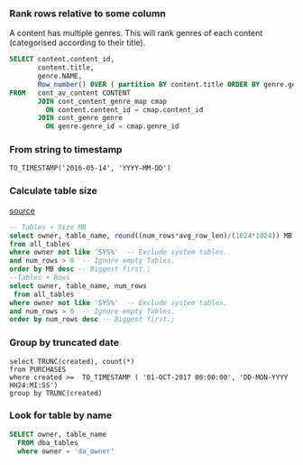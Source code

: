 ### Rank rows relative to some column
A content has multiple genres. This will rank genres of each content (categorised according to their title).
```sql
SELECT content.content_id,
       content.title,
       genre.NAME,
       Row_number() OVER ( partition BY content.title ORDER BY genre.genre_id DESC) AS ranking
FROM   cont_av_content CONTENT
       JOIN cont_content_genre_map cmap
         ON content.content_id = cmap.content_id
       JOIN cont_genre genre
         ON genre.genre_id = cmap.genre_id
```

### From string to timestamp
```
TO_TIMESTAMP('2016-05-14', 'YYYY-MM-DD')
```

### Calculate table size
[source](https://stackoverflow.com/a/10109416)
```sql
-- Tables + Size MB
select owner, table_name, round((num_rows*avg_row_len)/(1024*1024)) MB
from all_tables
where owner not like 'SYS%'  -- Exclude system tables.
and num_rows > 0  -- Ignore empty Tables.
order by MB desc -- Biggest first.;
--Tables + Rows
select owner, table_name, num_rows
 from all_tables
where owner not like 'SYS%'  -- Exclude system tables.
and num_rows > 0  -- Ignore empty Tables.
order by num_rows desc -- Biggest first.;
```

### Group by truncated date
```
select TRUNC(created), count(*)
from PURCHASES
where created >=  TO_TIMESTAMP ( '01-OCT-2017 00:00:00', 'DD-MON-YYYY HH24:MI:SS')
group by TRUNC(created)
```

### Look for table by name
```sql
SELECT owner, table_name
  FROM dba_tables
  where owner = 'da_owner'
```


